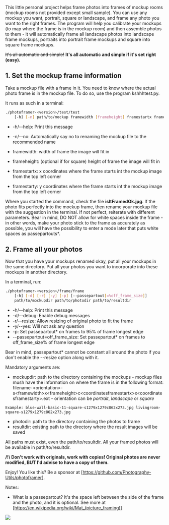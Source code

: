 This little personal project helps frame photos into frames of mockup rooms (mockup rooms not provided except small sample).
You can use any mockup you want, portrait, square or landscape, and frame any photo you want to the right frames. The program will help you calibrate your mockups (to map where the frame is in the mockup room) and then assemble photos to them - it will automatically frame all landscape photos into landscape frame mockups, portraits into portrait frame mockups and square into square frame mockups.

~~It's all automatic and simple!~~ __It's all automatic and simple if it's set right (easy).__

## 1. Set the mockup frame information

Take a mockup file with a frame in it. You need to know where the actual photo frame is in the mockup file.
To do so, use the program kshhhtest.py.

It runs as such in a terminal:
```bash
./photoframer-<version>/test/test
	[-h] [-n] path/to/mockup framewidth [frameheight] framestartx framestarty
```
- -h/--help:
	Print this message
- -n/--no:
	Automatically say no to renaming the mockup file to the recommended name

- framewidth: width of frame the image will fit in
- frameheight: (optional if for square) height of frame the image will fit in
- framestartx: x coordinates where the frame starts int the mockup image from the top left corner
- framestarty: y coordinates where the frame starts int the mockup image from the top left corner
  
Where you started the command, check the file __isItFramedOk.jpg__.
If the photo fits perfectly into the mockup frame, then rename your mockup file with the suggestion in the terminal.
If not perfect, reiterate with different parameters. Bear in mind, DO NOT allow for white spaces inside the frame - in other words, make your photo stick to the frame as accurately as possible, you will have the possibility to enter a mode later that puts white spaces as passepartouts*.


## 2. Frame all your photos

Now that you have your mockups renamed okay, put all your mockups in the same directory.
Put all your photos you want to incorporate into these mockups in another directory.

In a terminal, run:
```bash
./photoframer-<version>/frame/frame
	[-h] [-d] [-r] [-y] [-p] [--passepartout[=%off_frame_size]]
	path/to/mockupdir path/to/photodir path/to/resultdir
```
- -h/--help:
	Print this message
- -d/--debug:
	Enable debug messages
- -r/--resize:
	Allow resizing of original photo to fit the frame
- -y/--yes:
	Will not ask any question
- -p:
	Set passepartout* on frames to 95% of frame longest edge
- --passepartout=off_frame_size:
	Set passepartout* on frames to off_frame_size% of frame longest edge

Bear in mind, passepartout* cannot be constant all around the photo if you don't enable the --resize option along with it.

Mandatory arguments are:
- mockupdir: path to the directory containing the mockups - mockup files mush have the information on where the frame is in the following format: filename-\<orientation\>-s\<framewidth\>x\<frameheight\>c\<coordinatesframestartx\>x\<coordinatesframestarty\>.ext - orientation can be *portrait*, *landscape* or *square*
```
Example: blue-wall-basic-11-square-s1279x1279c862x273.jpg livingroom-square-s1279x1279c862x273.jpg
```
- photodir: path to the directory containing the photos to frame
- resultdir: existing path to the directory where the result images will be saved

All paths must exist, even the path/to/resultdir. All your framed photos will be available in path/to/resultdir.


__/!\ Don't work with originals, work with copies! Original photos are never modified, BUT I'd advise to have a copy of them.__

Enjoy!
You like this? Be a sponsor at [https://github.com/Photography-Utils/photoframer].

Notes:
* What is a passepartout? It's the space left between the side of the frame and the photo, and it is optional. See more at [https://en.wikipedia.org/wiki/Mat_(picture_framing)]

<img src="resultexample.png" />
